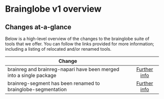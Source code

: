 # Brainglobe v1 overview

## Changes at-a-glance

Below is a high-level overview of the changes to the brainglobe suite of tools that we offer.
You can follow the links provided for more information; including a listing of relocated and/or renamed tools.

| Change |   |
|--------|:-:|
brainreg and brainreg-napari have been merged into a single package | [Further info](./brainreg.md#brainreg-and-brainreg-napari) |
brainreg-segment has been renamed to brainglobe-segmentation | [Further info](./brainreg.md#brainreg-segment) |
